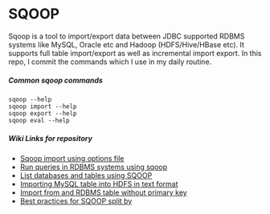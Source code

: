 # SQOOP 

Sqoop is a tool to import/export data between JDBC supported RDBMS systems like MySQL, Oracle etc and Hadoop (HDFS/Hive/HBase etc). It supports full table import/export as well as incremental import export. In this repo, I commit the commands which I use in my daily routine.

##### Common sqoop commands <br>
`sqoop --help` <br>
`sqoop import --help` <br>
`sqoop export --help` <br>
`sqoop eval --help` <br>  

##### Wiki Links for repository

* [Sqoop import using options file](https://github.com/beercafeguy/sqoop-commands/wiki/Sqoop-import-using-options-file)
* [Run queries in RDBMS systems using sqoop](https://github.com/beercafeguy/sqoop-commands/wiki/Run-queries-in-RDBMS-systems-using-sqoop)
* [List databases and tables using SQOOP](https://github.com/beercafeguy/sqoop-commands/wiki/List-databases-and-tables-using-SQOOP)
* [Importing MySQL table into HDFS in text format](https://github.com/beercafeguy/sqoop-commands/wiki/Import-MySQL-table-into-HDFS-using-sqoop-import)
* [Import from and RDBMS table without primary key](https://github.com/beercafeguy/sqoop-commands/wiki/Import-from-and-RDBMS-table-without-primary-key)
* [Best practices for SQOOP split by](https://github.com/beercafeguy/sqoop-commands/wiki/Best-practices-for-SQOOP-split-by)

